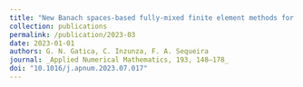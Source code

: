 ```yaml
---
title: "New Banach spaces-based fully-mixed finite element methods for pseudostress-assisted diffusion problems"
collection: publications
permalink: /publication/2023-03
date: 2023-01-01
authors: G. N. Gatica, C. Inzunza, F. A. Sequeira
journal: _Applied Numerical Mathematics, 193, 148–178_
doi: "10.1016/j.apnum.2023.07.017"
---
```


